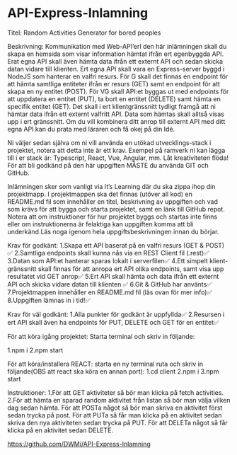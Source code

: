 # API-Express-Inlamning
Titel: Random Activities Generator for bored peoples

Beskrivning:
Kommunikation med Web-API’erI den här inlämningen skall du skapa en hemsida som visar information hämtat ifrån ert egenbyggda API.
Erat egna API skall även hämta data ifrån ett externt API och sedan skicka datan vidare till klienten.
Ert egna API skall vara en Express-server byggd i NodeJS som hanterar en valfri resurs.
För G skall det finnas en endpoint för att hämta samtliga entiteter ifrån er resurs (GET) samt en endpoint för att skapa en ny entitet (POST).
För VG skall API:et byggas ut med endpoints för att uppdatera en entitet (PUT), ta bort en entitet (DELETE) samt hämta en specifik entitet (GET).
Det skall i ert klientgränssnitt tydligt framgå att ni hämtar data ifrån ett externt valfritt API.
Data som hämtas skall alltså visas upp i ert gränssnitt. 
Om du vill kombinera ditt anrop till externt API med ditt egna API kan du prata med läraren och få okej på din Idé.

Ni väljer sedan själva om ni vill använda en utökad utvecklings-stack i projektet, notera att detta inte är ett krav. 
Exempel på ramverk ni kan lägga till i er stack är: Typescript, React, Vue, Angular, mm.
Låt kreativiteten flöda! För att bli godkänd på den här uppgiften MÅSTE du använda GIT och GitHub.

Inlämningen sker som vanligt via It’s Learning där du ska zippa ihop din projektmapp. I projektmappen ska det finnas (utöver all kod) en README.md fil som innehåller en titel, beskrivning av uppgiften och vad som krävs för att bygga och starta projektet, samt en länk till GitHub repot. Notera att om instruktioner för hur projektet byggs och startas inte finns eller om instruktionerna är felaktiga kan uppgiften komma att bli underkänd.Läs noga igenom hela uppgiftsbeskrivningen innan du börjar.

Krav för godkänt:
1.Skapa ett API baserat på en valfri resurs (GET & POST) ✅
2.Samtliga endpoints skall kunna nås via en REST Client fil (.rest)✅
3.Datan som API:et hanterar sparas lokalt i serverfilen✅
4.Ett simpelt klient-gränssnitt skall finnas för att anropa ert API olika endpoints, samt visa upp resultatet vid GET anrop✅
5.Ert API skall hämta och data ifrån ett externt API och skicka vidare datan till klienten ✅
6.Git & GitHub har använts✅
7.Projektmappen innehåller en README.md fil (läs ovan för mer info)✅
8.Uppgiften lämnas in i tid!✅

Krav för väl godkänt:
1.Alla punkter för godkänt är uppfyllda✅
2.Resursen i ert API skall även ha endpoints för PUT, DELETE och GET för en entitet✅

För att köra igång projektet:
Starta terminal och skriv in följande:

1.npm i
2.npm start  



För att köra/installera REACT:
starta en ny terminal ruta och skriv in följande(OBS att react ska köra en annan port):
1.cd client
2.npm i 
3.npm start



Instruktioner: 
1.För att GET aktiviteter så bör man klicka på fetch activities.
2.För att hämta en sparad random aktivitet från listan så bör man välja vilken dag sedan hämta.
För att POSTa något så bör man skriva en aktivitet först sedan trycka på post.
För att PUTa så får man klicka på en aktivitet sedan skriva den nya aktiviteten sedan trycka på PUT.
För att DELETa något så får klicka på en aktivitet sedan DELETE.


https://github.com/DWMi/API-Express-Inlamning